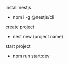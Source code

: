install nestjs
- npm i -g @nestjs/cli

create project
- nest new (project name)

start project
- npm run start:dev
